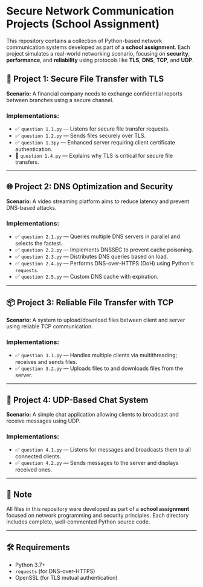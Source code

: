 # Secure Network Communication Projects (School Assignment)
This repository contains a collection of Python-based network communication systems developed as part of a **school assignment**. Each project simulates a real-world networking scenario, focusing on **security**, **performance**, and **reliability** using protocols like **TLS**, **DNS**, **TCP**, and **UDP**.

## 📁 Project 1: Secure File Transfer with TLS

**Scenario:** A financial company needs to exchange confidential reports between branches using a secure channel.

### Implementations:

- ✅ `question 1.1.py` — Listens for secure file transfer requests.
- ✅ `question 1.2.py` — Sends files securely over TLS.
- ✅ `question 1.3py` — Enhanced server requiring client certificate authentication.
- 📄 `question 1.4.py` — Explains why TLS is critical for secure file transfers.


---

## 🌐 Project 2: DNS Optimization and Security

**Scenario:** A video streaming platform aims to reduce latency and prevent DNS-based attacks.

### Implementations:

- ✅ `question 2.1.py` — Queries multiple DNS servers in parallel and selects the fastest.
- ✅ `question 2.2.py` — Implements DNSSEC to prevent cache poisoning.
- ✅ `question 2.3.py` — Distributes DNS queries based on load.
- ✅ `question 2.4.py` — Performs DNS-over-HTTPS (DoH) using Python's `requests`.
- ✅ `question 2.5.py` — Custom DNS cache with expiration.

---

## 📦 Project 3: Reliable File Transfer with TCP

**Scenario:** A system to upload/download files between client and server using reliable TCP communication.

### Implementations:

- ✅ `question 3.1.py` — Handles multiple clients via multithreading; receives and sends files.
- ✅ `question 3.2.py` — Uploads files to and downloads files from the server.

---

## 💬 Project 4: UDP-Based Chat System

**Scenario:** A simple chat application allowing clients to broadcast and receive messages using UDP.

### Implementations:

- ✅ `question 4.1.py` — Listens for messages and broadcasts them to all connected clients.
- ✅ `question 4.2.py` — Sends messages to the server and displays received ones.

---

## 📎 Note

All files in this repository were developed as part of a **school assignment** focused on network programming and security principles. Each directory includes complete, well-commented Python source code.

---

## 🛠️ Requirements

- Python 3.7+
- `requests` (for DNS-over-HTTPS)
- OpenSSL (for TLS mutual authentication)
